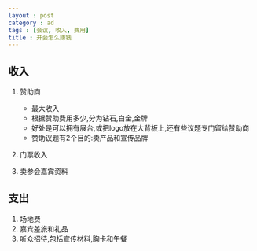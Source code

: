 ```yaml
---
layout : post
category : ad
tags : [会议, 收入, 费用]
title : 开会怎么赚钱
---
```


## 收入
1. 赞助商

	- 最大收入
	- 根据赞助费用多少,分为钻石,白金,金牌
	- 好处是可以拥有展台,或把logo放在大背板上,还有些议题专门留给赞助商
	- 赞助议题有2个目的:卖产品和宣传品牌

2. 门票收入

3. 卖参会嘉宾资料

## 支出

1. 场地费
2. 嘉宾差旅和礼品
3. 听众招待,包括宣传材料,胸卡和午餐

